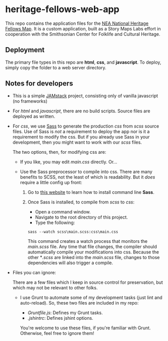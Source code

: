 # heritage-fellows-web-app

This repo contains the application files for the [NEA National Heritage Fellows Map](https://storymaps.esri.com/stories/2017/heritage-fellows/).  It is a custom application, built as a Story Maps Labs effort in cooperation with the Smithsonian Center for Folklife and Cultural Heritage.  

## Deployment

The primary file types in this repo are **html**, **css**, and **javascript**.  To deploy, simply copy the folder to a web server directory.

## Notes for developers

* This is a simple [JAMstack]("https://jamstack.org/") project, consisting only of vanilla javascript (no frameworks)
* For *html* and *javascript*, there are no build scripts.  Source files are deployed as written.
* For *css*, we use [Sass](https://sass-lang.com/) to generate the production *css* from *scss* source files.  Use of Sass is _not_ a requirement to deploy the app nor is it a requirement to modify the css.  But if you already use Sass in your development, then you might want to work with our *scss* files.

	The two options, then, for modifying css are:

	* If you like, you may edit *main.css* directly.  Or...

	* Use the Sass preprocessor to compile into css.  There are many benefits to SCSS, not the least of which is readability.  But it *does* require a little config up front:

		1. Go to [this website](https://sass-lang.com/install) to learn how to install command line **Sass**.
		2. Once Sass is installed, to compile from *scss* to *css*:

			* Open a command window.
			* Navigate to the root directory of this project.
			* Type the following:

			```
			sass --watch scss\main.scss:css\main.css
			```

			This command creates a watch process that monitors the *main.scss* file.  Any time that file changes, the compiler should automatically compile your modifications into css.  Because the other **.scss* are linked into the *main.scss* file, changes to those dependencies will also trigger a compile.

* Files you can ignore:

	There are a few files which I keep in source control for preservation, but which may not be relevant to other folks.

	* I use Grunt to automate some of my development tasks (just lint and auto-reload).  So, these two files are included in my repo: 
		* *Gruntfile.js*: Defines my Grunt tasks.
		* *.jshintrc*: Defines jshint options.

		You're welcome to use these files, if you're familiar with Grunt.  Otherwise, feel free to ignore them!
